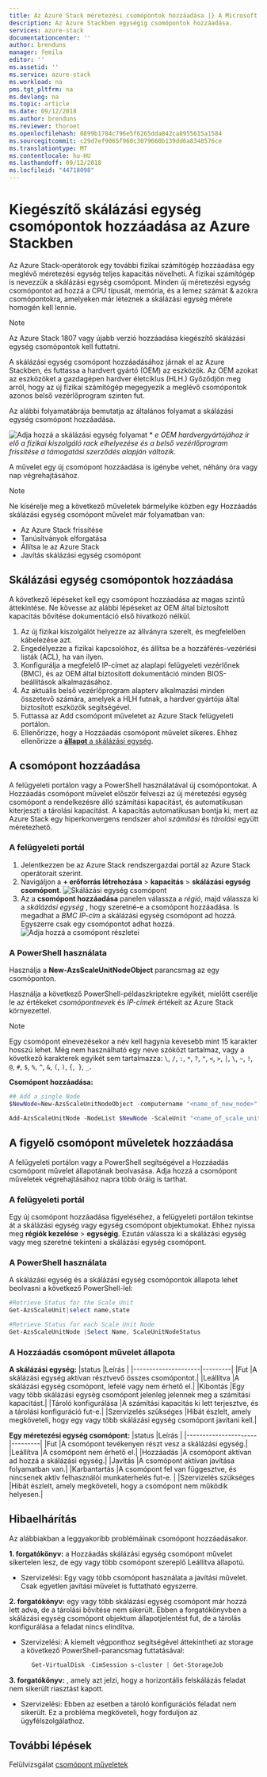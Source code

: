 ```yaml
---
title: Az Azure Stack méretezési csomópontok hozzáadása |} A Microsoft Docs
description: Az Azure Stackben egységig csomópontok hozzáadása.
services: azure-stack
documentationcenter: ''
author: brenduns
manager: femila
editor: ''
ms.assetid: ''
ms.service: azure-stack
ms.workload: na
pms.tgt_pltfrm: na
ms.devlang: na
ms.topic: article
ms.date: 09/12/2018
ms.author: brenduns
ms.reviewer: thoroet
ms.openlocfilehash: 0899b1784c796e5f6265dda842ca8955615a1584
ms.sourcegitcommit: c29d7ef9065f960c3079660b139dd6a8348576ce
ms.translationtype: MT
ms.contentlocale: hu-HU
ms.lasthandoff: 09/12/2018
ms.locfileid: "44718098"
---
```

# <a name="add-additional-scale-unit-nodes-in-azure-stack"></a>Kiegészítő skálázási egység csomópontok hozzáadása az Azure Stackben

Az Azure Stack-operátorok egy további fizikai számítógép hozzáadása egy meglévő méretezési egység teljes kapacitás növelheti. A fizikai számítógép is nevezzük a skálázási egység csomópont. Minden új méretezési egység csomópontot ad hozzá a CPU típusát, memória, és a lemez számát & azokra csomópontokra, amelyeken már léteznek a skálázási egység mérete homogén kell lennie.

> [!NOTE]  
Az Azure Stack 1807 vagy újabb verzió hozzáadása kiegészítő skálázási egység csomópontok kell futtatni.

A skálázási egység csomópont hozzáadásához járnak el az Azure Stackben, és futtassa a hardvert gyártó (OEM) az eszközök. Az OEM azokat az eszközöket a gazdagépen hardver életciklus (HLH.) Győződjön meg arról, hogy az új fizikai számítógép megegyezik a meglévő csomópontok azonos belső vezérlőprogram szinten fut.

Az alábbi folyamatábrája bemutatja az általános folyamat a skálázási egység csomópont hozzáadása.

![Adja hozzá a skálázási egység folyamat](media/azure-stack-add-scale-node/add-node-flow.png) &#42; *e OEM hardvergyártójához ír elő a fizikai kiszolgáló rack elhelyezése és a belső vezérlőprogram frissítése a támogatási szerződés alapján változik.*

A művelet egy új csomópont hozzáadása is igénybe vehet, néhány óra vagy nap végrehajtásához.

> [!Note]  
> Ne kísérelje meg a következő műveletek bármelyike közben egy Hozzáadás skálázási egység csomópont művelet már folyamatban van:
>
>  - Az Azure Stack frissítése
>  - Tanúsítványok elforgatása
>  - Állítsa le az Azure Stack
>  - Javítás skálázási egység csomópont


## <a name="add-scale-unit-nodes"></a>Skálázási egység csomópontok hozzáadása

A következő lépéseket kell egy csomópont hozzáadása az magas szintű áttekintése. Ne kövesse az alábbi lépéseket az OEM által biztosított kapacitás bővítése dokumentáció első hivatkozó nélkül.

1. Az új fizikai kiszolgálót helyezze az állványra szerelt, és megfelelően kábelezése azt. 
2. Engedélyezze a fizikai kapcsolóhoz, és állítsa be a hozzáférés-vezérlési listák (ACL), ha van ilyen.
3. Konfigurálja a megfelelő IP-címet az alaplapi felügyeleti vezérlőnek (BMC), és az OEM által biztosított dokumentáció minden BIOS-beállítások alkalmazásához.
4. Az aktuális belső vezérlőprogram alapterv alkalmazási minden összetevő számára, amelyek a HLH futnak, a hardver gyártója által biztosított eszközök segítségével.
5. Futtassa az Add csomópont műveletet az Azure Stack felügyeleti portálon.
6. Ellenőrizze, hogy a Hozzáadás csomópont művelet sikeres. Ehhez ellenőrizze a [ **állapot** a skálázási egység](#monitor-add-node-operations). 

## <a name="add-the-node"></a>A csomópont hozzáadása

A felügyeleti portálon vagy a PowerShell használatával új csomópontokat. A Hozzáadás csomópont művelet először felveszi az új méretezési egység csomópont a rendelkezésre álló számítási kapacitást, és automatikusan kiterjeszti a tárolási kapacitást. A kapacitás automatikusan bontja ki, mert az Azure Stack egy hiperkonvergens rendszer ahol *számítási* és *tárolási* együtt méretezhető.

### <a name="use-the-admin-portal"></a>A felügyeleti portál

1. Jelentkezzen be az Azure Stack rendszergazdai portál az Azure Stack operátorait szerint.
2. Navigáljon a **+ erőforrás létrehozása** > **kapacitás** > **skálázási egység csomópont**.
   ![Skálázási egység csomópont](media/azure-stack-add-scale-node/select-node1.png)
3. Az a **csomópont hozzáadása** panelen válassza a *régió*, majd válassza ki a *skálázási egység* , hogy szeretné-e a csomópont hozzáadása. Is megadhat a *BMC IP-cím* a skálázási egység csomópont ad hozzá. Egyszerre csak egy csomópontot adhat hozzá.
   ![Adja hozzá a csomópont részletei](media/azure-stack-add-scale-node/select-node2.png)
 

### <a name="use-powershell"></a>A PowerShell használata

Használja a **New-AzsScaleUnitNodeObject** parancsmag az egy csomóponton.  

Használja a következő PowerShell-példaszkriptekre egyikét, mielőtt cserélje le az értékeket *csomópontnevek* és *IP-címek* értékeit az Azure Stack környezettel.

  > [!Note]  
  > Egy csomópont elnevezésekor a név kell hagynia kevesebb mint 15 karakter hosszú lehet. Még nem használható egy neve szóközt tartalmaz, vagy a következő karakterek egyikét sem tartalmazza: `\`, `/`, `:`, `*`, `?`, `"`, `<`, `>`, `|`, `\`, `~`, `!`, `@`, `#`, `$`, `%`, `^`, `&`, `(`, `)`, `{`,` }`, `_`.

**Csomópont hozzáadása:**
  ```powershell
  ## Add a single Node 
  $NewNode=New-AzsScaleUnitNodeObject -computername "<name_of_new_node>" -BMCIPv4Address "<BMCIP_address_of_new_node>" 
 
  Add-AzsScaleUnitNode -NodeList $NewNode -ScaleUnit "<name_of_scale_unit_cluster>" 
  ```  

## <a name="monitor-add-node-operations"></a>A figyelő csomópont műveletek hozzáadása 
A felügyeleti portálon vagy a PowerShell segítségével a Hozzáadás csomópont művelet állapotának beolvasása. Adja hozzá a csomópont műveletek végrehajtásához napra több óráig is tarthat.

### <a name="use-the-admin-portal"></a>A felügyeleti portál 
Egy új csomópont hozzáadása figyeléséhez, a felügyeleti portálon tekintse át a skálázási egység vagy egység csomópont objektumokat. Ehhez nyissa meg **régiók kezelése** > **egységig**. Ezután válassza ki a skálázási egység vagy meg szeretné tekinteni a skálázási egység csomópont. 

### <a name="use-powershell"></a>A PowerShell használata
A skálázási egység és a skálázási egység csomópontok állapota lehet beolvasni a következő PowerShell-lel:
  ```powershell
  #Retrieve Status for the Scale Unit
  Get-AzsScaleUnit|select name,state
 
  #Retrieve Status for each Scale Unit Node
  Get-AzsScaleUnitNode |Select Name, ScaleUnitNodeStatus
```

### <a name="status-for-the-add-node-operation"></a>A Hozzáadás csomópont művelet állapota 
**A skálázási egység:**
|status               |Leírás  |
|---------------------|---------|
|Fut              |A skálázási egység aktívan résztvevő összes csomópontot.|
|Leállítva              |A skálázási egység csomópont, lefelé vagy nem érhető el.|
|Kibontás            |Egy vagy több skálázási egység csomópont jelenleg jelennek meg a számítási kapacitást.|
|Tároló konfigurálása  |A számítási kapacitás ki lett terjesztve, és a tárolási konfiguráció fut-e.|
|Szervizelés szükséges |Hibát észlelt, amely megköveteli, hogy egy vagy több skálázási egység csomópont javítani kell.|


**Egy méretezési egység csomópont:**
|status                |Leírás  |
|----------------------|---------|
|Fut               |A csomópont tevékenyen részt vesz a skálázási egység.|
|Leállítva               |A csomópont nem érhető el.|
|Hozzáadás                |A csomópont aktívan ad hozzá a skálázási egység.|
|Javítás             |A csomópont aktívan javítása folyamatban van.|
|Karbantartás           |A csomópont fel van függesztve, és nincsenek aktív felhasználói munkaterhelés fut-e. |
|Szervizelés szükséges  |Hibát észlelt, amely megköveteli, hogy a csomópont nem működik helyesen.|


## <a name="troubleshooting"></a>Hibaelhárítás
Az alábbiakban a leggyakoribb problémáinak csomópont hozzáadásakor. 

**1. forgatókönyv:** a Hozzáadás skálázási egység csomópont művelet sikertelen lesz, de egy vagy több csomópont szereplő Leállítva állapotú.  
- Szervizelési: Egy vagy több csomópont használata a javítási művelet. Csak egyetlen javítási művelet is futtatható egyszerre.

**2. forgatókönyv:** egy vagy több skálázási egység csomópont már hozzá lett adva, de a tárolási bővítése nem sikerült. Ebben a forgatókönyvben a skálázási egység csomópont objektum állapotjelentést fut, de a tárolás konfigurálása a feladat nincs elindítva.  
- Szervizelési: A kiemelt végponthoz segítségével áttekintheti az storage a következő PowerShell-parancsmag futtatásával:
  ```powershell
     Get-VirtualDisk -CimSession s-cluster | Get-StorageJob
  ```
 
**3. forgatókönyv:** , amely azt jelzi, hogy a horizontális felskálázás feladat nem sikerült riasztást kapott.  
- Szervizelési: Ebben az esetben a tároló konfigurációs feladat nem sikerült. Ez a probléma megköveteli, hogy forduljon az ügyfélszolgálathoz.


## <a name="next-steps"></a>További lépések 
Felülvizsgálat [csomópont műveletek](azure-stack-node-actions.md) 
